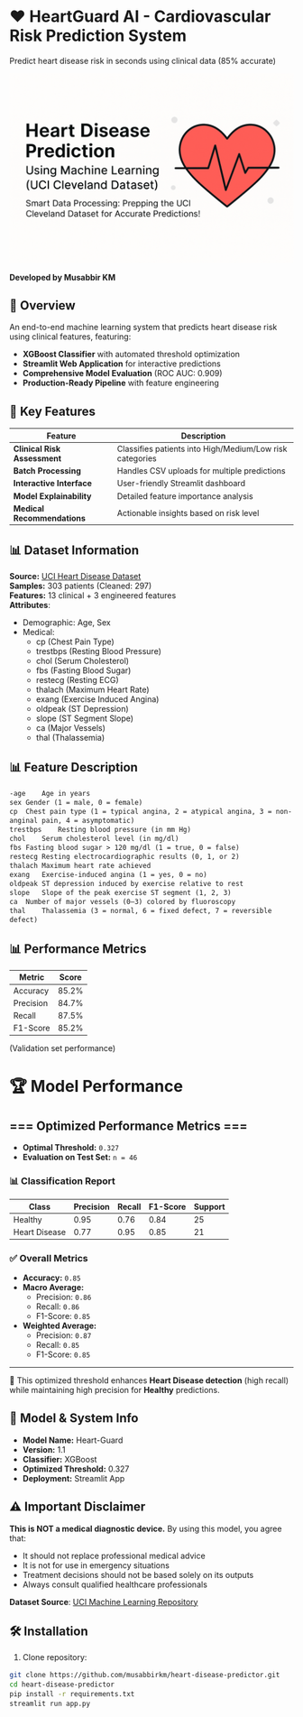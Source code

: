 # ❤️ HeartGuard AI - Cardiovascular Risk Prediction System
Predict heart disease risk in seconds using clinical data (85% accurate)

![Project Banner](assets/banner.png)

**Developed by Musabbir KM**

## 🚀 Overview

An end-to-end machine learning system that predicts heart disease risk using clinical features, featuring:
- **XGBoost Classifier** with automated threshold optimization
- **Streamlit Web Application** for interactive predictions
- **Comprehensive Model Evaluation** (ROC AUC: 0.909)
- **Production-Ready Pipeline** with feature engineering

## 🌟 Key Features
| Feature | Description |
|---------|-------------|
| **Clinical Risk Assessment** | Classifies patients into High/Medium/Low risk categories |
| **Batch Processing** | Handles CSV uploads for multiple predictions |
| **Interactive Interface** | User-friendly Streamlit dashboard |
| **Model Explainability** | Detailed feature importance analysis |
| **Medical Recommendations** | Actionable insights based on risk level |

## 📊 Dataset Information
**Source:** [UCI Heart Disease Dataset](https://archive.ics.uci.edu/dataset/45/heart+disease)  
**Samples:** 303 patients (Cleaned: 297)  
**Features:** 13 clinical + 3 engineered features  
**Attributes**:
- Demographic: Age, Sex
- Medical: 
  - cp (Chest Pain Type)
  - trestbps (Resting Blood Pressure)
  - chol (Serum Cholesterol)
  - fbs (Fasting Blood Sugar)
  - restecg (Resting ECG)
  - thalach (Maximum Heart Rate)
  - exang (Exercise Induced Angina)
  - oldpeak (ST Depression)
  - slope (ST Segment Slope)
  - ca (Major Vessels)
  - thal (Thalassemia)


## 📊 Feature Description

    -age	Age in years
    sex	Gender (1 = male, 0 = female)
    cp	Chest pain type (1 = typical angina, 2 = atypical angina, 3 = non-anginal pain, 4 = asymptomatic)
    trestbps	Resting blood pressure (in mm Hg)
    chol	Serum cholesterol level (in mg/dl)
    fbs	Fasting blood sugar > 120 mg/dl (1 = true, 0 = false)
    restecg	Resting electrocardiographic results (0, 1, or 2)
    thalach	Maximum heart rate achieved
    exang	Exercise-induced angina (1 = yes, 0 = no)
    oldpeak	ST depression induced by exercise relative to rest
    slope	Slope of the peak exercise ST segment (1, 2, 3)
    ca	Number of major vessels (0–3) colored by fluoroscopy
    thal	Thalassemia (3 = normal, 6 = fixed defect, 7 = reversible defect)

## 📊 Performance Metrics

| Metric        | Score  |
|---------------|--------|
| Accuracy      | 85.2%  |
| Precision     | 84.7%  |
| Recall        | 87.5%  |
| F1-Score      | 85.2%  |

(Validation set performance)


# 🏆 Model Performance

## === Optimized Performance Metrics ===

- **Optimal Threshold:** `0.327`
- **Evaluation on Test Set:** `n = 46`

### 📊 Classification Report

| Class           | Precision | Recall | F1-Score | Support |
|----------------|-----------|--------|----------|---------|
| Healthy         | 0.95      | 0.76   | 0.84     | 25      |
| Heart Disease   | 0.77      | 0.95   | 0.85     | 21      |

### ✅ Overall Metrics

- **Accuracy:** `0.85`
- **Macro Average:**
  - Precision: `0.86`
  - Recall: `0.86`
  - F1-Score: `0.85`
- **Weighted Average:**
  - Precision: `0.87`
  - Recall: `0.85`
  - F1-Score: `0.85`

---

📌 This optimized threshold enhances **Heart Disease detection** (high recall) while maintaining high precision for **Healthy** predictions.

## 🧠 Model & System Info

- **Model Name:** Heart-Guard
- **Version:** 1.1
- **Classifier:** XGBoost
- **Optimized Threshold:** 0.327
- **Deployment:** Streamlit App


## ⚠️ Important Disclaimer

**This is NOT a medical diagnostic device.** By using this model, you agree that:

- It should not replace professional medical advice
- It is not for use in emergency situations
- Treatment decisions should not be based solely on its outputs
- Always consult qualified healthcare professionals

**Dataset Source**: [UCI Machine Learning Repository](https://archive.ics.uci.edu/dataset/45/heart+disease)

## 🛠️ Installation

1. Clone repository:
```bash
git clone https://github.com/musabbirkm/heart-disease-predictor.git
cd heart-disease-predictor
pip install -r requirements.txt
streamlit run app.py


